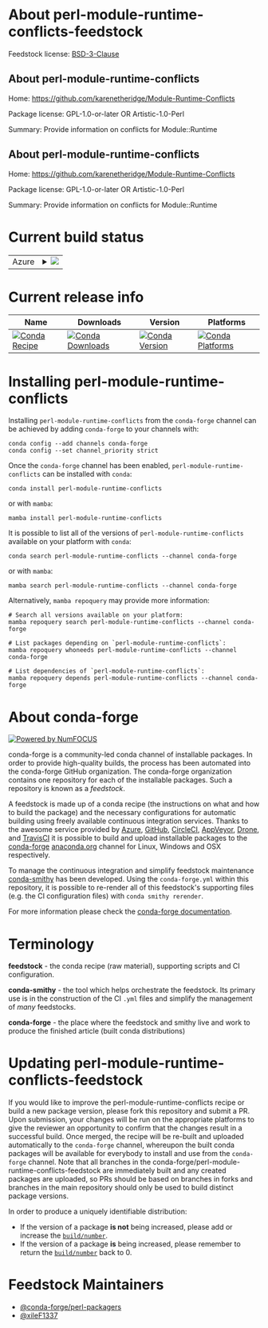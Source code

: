 About perl-module-runtime-conflicts-feedstock
=============================================

Feedstock license: [BSD-3-Clause](https://github.com/conda-forge/perl-module-runtime-conflicts-feedstock/blob/main/LICENSE.txt)


About perl-module-runtime-conflicts
-----------------------------------

Home: https://github.com/karenetheridge/Module-Runtime-Conflicts

Package license: GPL-1.0-or-later OR Artistic-1.0-Perl

Summary: Provide information on conflicts for Module::Runtime

About perl-module-runtime-conflicts
-----------------------------------

Home: https://github.com/karenetheridge/Module-Runtime-Conflicts

Package license: GPL-1.0-or-later OR Artistic-1.0-Perl

Summary: Provide information on conflicts for Module::Runtime

Current build status
====================


<table>
    
  <tr>
    <td>Azure</td>
    <td>
      <details>
        <summary>
          <a href="https://dev.azure.com/conda-forge/feedstock-builds/_build/latest?definitionId=18504&branchName=main">
            <img src="https://dev.azure.com/conda-forge/feedstock-builds/_apis/build/status/perl-module-runtime-conflicts-feedstock?branchName=main">
          </a>
        </summary>
        <table>
          <thead><tr><th>Variant</th><th>Status</th></tr></thead>
          <tbody><tr>
              <td>linux_64</td>
              <td>
                <a href="https://dev.azure.com/conda-forge/feedstock-builds/_build/latest?definitionId=18504&branchName=main">
                  <img src="https://dev.azure.com/conda-forge/feedstock-builds/_apis/build/status/perl-module-runtime-conflicts-feedstock?branchName=main&jobName=linux&configuration=linux%20linux_64_" alt="variant">
                </a>
              </td>
            </tr><tr>
              <td>linux_aarch64</td>
              <td>
                <a href="https://dev.azure.com/conda-forge/feedstock-builds/_build/latest?definitionId=18504&branchName=main">
                  <img src="https://dev.azure.com/conda-forge/feedstock-builds/_apis/build/status/perl-module-runtime-conflicts-feedstock?branchName=main&jobName=linux&configuration=linux%20linux_aarch64_" alt="variant">
                </a>
              </td>
            </tr><tr>
              <td>linux_ppc64le</td>
              <td>
                <a href="https://dev.azure.com/conda-forge/feedstock-builds/_build/latest?definitionId=18504&branchName=main">
                  <img src="https://dev.azure.com/conda-forge/feedstock-builds/_apis/build/status/perl-module-runtime-conflicts-feedstock?branchName=main&jobName=linux&configuration=linux%20linux_ppc64le_" alt="variant">
                </a>
              </td>
            </tr><tr>
              <td>osx_64</td>
              <td>
                <a href="https://dev.azure.com/conda-forge/feedstock-builds/_build/latest?definitionId=18504&branchName=main">
                  <img src="https://dev.azure.com/conda-forge/feedstock-builds/_apis/build/status/perl-module-runtime-conflicts-feedstock?branchName=main&jobName=osx&configuration=osx%20osx_64_" alt="variant">
                </a>
              </td>
            </tr><tr>
              <td>osx_arm64</td>
              <td>
                <a href="https://dev.azure.com/conda-forge/feedstock-builds/_build/latest?definitionId=18504&branchName=main">
                  <img src="https://dev.azure.com/conda-forge/feedstock-builds/_apis/build/status/perl-module-runtime-conflicts-feedstock?branchName=main&jobName=osx&configuration=osx%20osx_arm64_" alt="variant">
                </a>
              </td>
            </tr>
          </tbody>
        </table>
      </details>
    </td>
  </tr>
</table>

Current release info
====================

| Name | Downloads | Version | Platforms |
| --- | --- | --- | --- |
| [![Conda Recipe](https://img.shields.io/badge/recipe-perl--module--runtime--conflicts-green.svg)](https://anaconda.org/conda-forge/perl-module-runtime-conflicts) | [![Conda Downloads](https://img.shields.io/conda/dn/conda-forge/perl-module-runtime-conflicts.svg)](https://anaconda.org/conda-forge/perl-module-runtime-conflicts) | [![Conda Version](https://img.shields.io/conda/vn/conda-forge/perl-module-runtime-conflicts.svg)](https://anaconda.org/conda-forge/perl-module-runtime-conflicts) | [![Conda Platforms](https://img.shields.io/conda/pn/conda-forge/perl-module-runtime-conflicts.svg)](https://anaconda.org/conda-forge/perl-module-runtime-conflicts) |

Installing perl-module-runtime-conflicts
========================================

Installing `perl-module-runtime-conflicts` from the `conda-forge` channel can be achieved by adding `conda-forge` to your channels with:

```
conda config --add channels conda-forge
conda config --set channel_priority strict
```

Once the `conda-forge` channel has been enabled, `perl-module-runtime-conflicts` can be installed with `conda`:

```
conda install perl-module-runtime-conflicts
```

or with `mamba`:

```
mamba install perl-module-runtime-conflicts
```

It is possible to list all of the versions of `perl-module-runtime-conflicts` available on your platform with `conda`:

```
conda search perl-module-runtime-conflicts --channel conda-forge
```

or with `mamba`:

```
mamba search perl-module-runtime-conflicts --channel conda-forge
```

Alternatively, `mamba repoquery` may provide more information:

```
# Search all versions available on your platform:
mamba repoquery search perl-module-runtime-conflicts --channel conda-forge

# List packages depending on `perl-module-runtime-conflicts`:
mamba repoquery whoneeds perl-module-runtime-conflicts --channel conda-forge

# List dependencies of `perl-module-runtime-conflicts`:
mamba repoquery depends perl-module-runtime-conflicts --channel conda-forge
```


About conda-forge
=================

[![Powered by
NumFOCUS](https://img.shields.io/badge/powered%20by-NumFOCUS-orange.svg?style=flat&colorA=E1523D&colorB=007D8A)](https://numfocus.org)

conda-forge is a community-led conda channel of installable packages.
In order to provide high-quality builds, the process has been automated into the
conda-forge GitHub organization. The conda-forge organization contains one repository
for each of the installable packages. Such a repository is known as a *feedstock*.

A feedstock is made up of a conda recipe (the instructions on what and how to build
the package) and the necessary configurations for automatic building using freely
available continuous integration services. Thanks to the awesome service provided by
[Azure](https://azure.microsoft.com/en-us/services/devops/), [GitHub](https://github.com/),
[CircleCI](https://circleci.com/), [AppVeyor](https://www.appveyor.com/),
[Drone](https://cloud.drone.io/welcome), and [TravisCI](https://travis-ci.com/)
it is possible to build and upload installable packages to the
[conda-forge](https://anaconda.org/conda-forge) [anaconda.org](https://anaconda.org/)
channel for Linux, Windows and OSX respectively.

To manage the continuous integration and simplify feedstock maintenance
[conda-smithy](https://github.com/conda-forge/conda-smithy) has been developed.
Using the ``conda-forge.yml`` within this repository, it is possible to re-render all of
this feedstock's supporting files (e.g. the CI configuration files) with ``conda smithy rerender``.

For more information please check the [conda-forge documentation](https://conda-forge.org/docs/).

Terminology
===========

**feedstock** - the conda recipe (raw material), supporting scripts and CI configuration.

**conda-smithy** - the tool which helps orchestrate the feedstock.
                   Its primary use is in the construction of the CI ``.yml`` files
                   and simplify the management of *many* feedstocks.

**conda-forge** - the place where the feedstock and smithy live and work to
                  produce the finished article (built conda distributions)


Updating perl-module-runtime-conflicts-feedstock
================================================

If you would like to improve the perl-module-runtime-conflicts recipe or build a new
package version, please fork this repository and submit a PR. Upon submission,
your changes will be run on the appropriate platforms to give the reviewer an
opportunity to confirm that the changes result in a successful build. Once
merged, the recipe will be re-built and uploaded automatically to the
`conda-forge` channel, whereupon the built conda packages will be available for
everybody to install and use from the `conda-forge` channel.
Note that all branches in the conda-forge/perl-module-runtime-conflicts-feedstock are
immediately built and any created packages are uploaded, so PRs should be based
on branches in forks and branches in the main repository should only be used to
build distinct package versions.

In order to produce a uniquely identifiable distribution:
 * If the version of a package **is not** being increased, please add or increase
   the [``build/number``](https://docs.conda.io/projects/conda-build/en/latest/resources/define-metadata.html#build-number-and-string).
 * If the version of a package **is** being increased, please remember to return
   the [``build/number``](https://docs.conda.io/projects/conda-build/en/latest/resources/define-metadata.html#build-number-and-string)
   back to 0.

Feedstock Maintainers
=====================

* [@conda-forge/perl-packagers](https://github.com/orgs/conda-forge/teams/perl-packagers/)
* [@xileF1337](https://github.com/xileF1337/)

